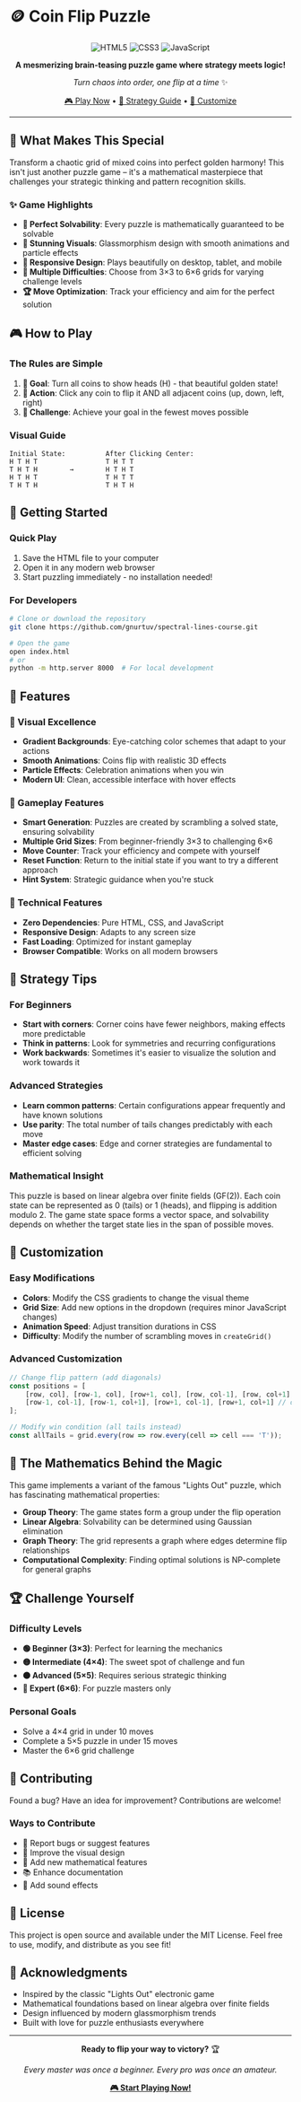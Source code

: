 # 🪙 Coin Flip Puzzle

<div align="center">

![HTML5](https://img.shields.io/badge/HTML5-E34F26?style=for-the-badge&logo=html5&logoColor=white)
![CSS3](https://img.shields.io/badge/CSS3-1572B6?style=for-the-badge&logo=css3&logoColor=white)
![JavaScript](https://img.shields.io/badge/JavaScript-F7DF1E?style=for-the-badge&logo=javascript&logoColor=black)

**A mesmerizing brain-teasing puzzle game where strategy meets logic!**

*Turn chaos into order, one flip at a time* ✨

[🎮 Play Now](#getting-started) • [🧠 Strategy Guide](#strategy-tips) • [🔧 Customize](#features)

---

</div>

## 🌟 What Makes This Special

Transform a chaotic grid of mixed coins into perfect golden harmony! This isn't just another puzzle game – it's a mathematical masterpiece that challenges your strategic thinking and pattern recognition skills.

### ✨ Game Highlights

- **🎯 Perfect Solvability**: Every puzzle is mathematically guaranteed to be solvable
- **🎨 Stunning Visuals**: Glassmorphism design with smooth animations and particle effects
- **📱 Responsive Design**: Plays beautifully on desktop, tablet, and mobile
- **🧩 Multiple Difficulties**: Choose from 3×3 to 6×6 grids for varying challenge levels
- **🏆 Move Optimization**: Track your efficiency and aim for the perfect solution

## 🎮 How to Play

### The Rules are Simple
1. **🎯 Goal**: Turn all coins to show heads (H) - that beautiful golden state!
2. **🔄 Action**: Click any coin to flip it AND all adjacent coins (up, down, left, right)
3. **🧠 Challenge**: Achieve your goal in the fewest moves possible

### Visual Guide
```
Initial State:          After Clicking Center:
H T H T                 T H T T
T H T H        →        H T H T
H T H T                 T H T T
T H T H                 T H T H
```

## 🚀 Getting Started

### Quick Play
1. Save the HTML file to your computer
2. Open it in any modern web browser
3. Start puzzling immediately - no installation needed!

### For Developers
```bash
# Clone or download the repository
git clone https://github.com/gnurtuv/spectral-lines-course.git

# Open the game
open index.html
# or
python -m http.server 8000  # For local development
```

## 🎯 Features

### 🎨 Visual Excellence
- **Gradient Backgrounds**: Eye-catching color schemes that adapt to your actions
- **Smooth Animations**: Coins flip with realistic 3D effects
- **Particle Effects**: Celebration animations when you win
- **Modern UI**: Clean, accessible interface with hover effects

### 🧩 Gameplay Features
- **Smart Generation**: Puzzles are created by scrambling a solved state, ensuring solvability
- **Multiple Grid Sizes**: From beginner-friendly 3×3 to challenging 6×6
- **Move Counter**: Track your efficiency and compete with yourself
- **Reset Function**: Return to the initial state if you want to try a different approach
- **Hint System**: Strategic guidance when you're stuck

### 📱 Technical Features
- **Zero Dependencies**: Pure HTML, CSS, and JavaScript
- **Responsive Design**: Adapts to any screen size
- **Fast Loading**: Optimized for instant gameplay
- **Browser Compatible**: Works on all modern browsers

## 🧠 Strategy Tips

### For Beginners
- **Start with corners**: Corner coins have fewer neighbors, making effects more predictable
- **Think in patterns**: Look for symmetries and recurring configurations
- **Work backwards**: Sometimes it's easier to visualize the solution and work towards it

### Advanced Strategies
- **Learn common patterns**: Certain configurations appear frequently and have known solutions
- **Use parity**: The total number of tails changes predictably with each move
- **Master edge cases**: Edge and corner strategies are fundamental to efficient solving

### Mathematical Insight
This puzzle is based on linear algebra over finite fields (GF(2)). Each coin state can be represented as 0 (tails) or 1 (heads), and flipping is addition modulo 2. The game state space forms a vector space, and solvability depends on whether the target state lies in the span of possible moves.

## 🎨 Customization

### Easy Modifications
- **Colors**: Modify the CSS gradients to change the visual theme
- **Grid Size**: Add new options in the dropdown (requires minor JavaScript changes)
- **Animation Speed**: Adjust transition durations in CSS
- **Difficulty**: Modify the number of scrambling moves in `createGrid()`

### Advanced Customization
```javascript
// Change flip pattern (add diagonals)
const positions = [
    [row, col], [row-1, col], [row+1, col], [row, col-1], [row, col+1],
    [row-1, col-1], [row-1, col+1], [row+1, col-1], [row+1, col+1] // diagonals
];

// Modify win condition (all tails instead)
const allTails = grid.every(row => row.every(cell => cell === 'T'));
```

## 🔬 The Mathematics Behind the Magic

This game implements a variant of the famous "Lights Out" puzzle, which has fascinating mathematical properties:

- **Group Theory**: The game states form a group under the flip operation
- **Linear Algebra**: Solvability can be determined using Gaussian elimination
- **Graph Theory**: The grid represents a graph where edges determine flip relationships
- **Computational Complexity**: Finding optimal solutions is NP-complete for general graphs

## 🏆 Challenge Yourself

### Difficulty Levels
- **🟢 Beginner (3×3)**: Perfect for learning the mechanics
- **🟡 Intermediate (4×4)**: The sweet spot of challenge and fun  
- **🟠 Advanced (5×5)**: Requires serious strategic thinking
- **🔴 Expert (6×6)**: For puzzle masters only

### Personal Goals
- Solve a 4×4 grid in under 10 moves
- Complete a 5×5 puzzle in under 15 moves
- Master the 6×6 grid challenge

## 🤝 Contributing

Found a bug? Have an idea for improvement? Contributions are welcome!

### Ways to Contribute
- 🐛 Report bugs or suggest features
- 🎨 Improve the visual design
- 🧮 Add new mathematical features
- 📚 Enhance documentation
- 🎵 Add sound effects

## 📜 License

This project is open source and available under the MIT License. Feel free to use, modify, and distribute as you see fit!

## 🎉 Acknowledgments

- Inspired by the classic "Lights Out" electronic game
- Mathematical foundations based on linear algebra over finite fields
- Design influenced by modern glassmorphism trends
- Built with love for puzzle enthusiasts everywhere

---

<div align="center">

**Ready to flip your way to victory?** 🏆

*Every master was once a beginner. Every pro was once an amateur.*

**[🎮 Start Playing Now!](#getting-started)**

</div>
